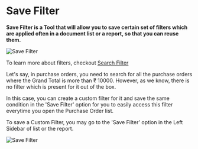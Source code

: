 <!-- add-breadcrumbs -->
# Save Filter 

**Save Filter is a Tool that will allow you to save certain set of filters which are applied often in a document list or a report, so that you can reuse them.** 

![Save Filter](/docs/assets/img/using-erpnext/using-save-filter-1.png)

To learn more about filters, checkout [Search Filter](/docs/user/manual/en/using-erpnext/articles/search-filter.md)

Let's say, in purchase orders, you need to search for all the purchase orders where the Grand Total is more than ₹ 10000. However, as we know, there is no filter which is present for it out of the box. 

In this case, you can create a custom filter for it and save the same condition in the 'Save Filter' option for you to easily access this filter everytime you open the Purchase Order list.

To save a Custom Filter, you may go to the 'Save Filter' option in the Left Sidebar of list or the report.

![Save Filter](/docs/assets/img/using-erpnext/using-save-filter-1.gif)

## 